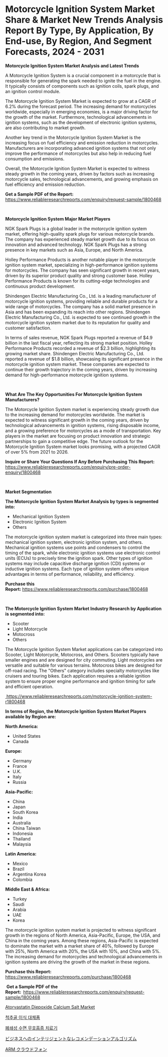 <p><h1>Motorcycle Ignition System Market Share & Market New Trends Analysis Report By Type, By Application, By End-use, By Region, And Segment Forecasts, 2024 - 2031</h1></p><p><strong>Motorcycle Ignition System Market Analysis and Latest Trends</strong></p>
<p><p>A Motorcycle Ignition System is a crucial component in a motorcycle that is responsible for generating the spark needed to ignite the fuel in the engine. It typically consists of components such as ignition coils, spark plugs, and an ignition control module.</p><p>The Motorcycle Ignition System Market is expected to grow at a CAGR of 6.2% during the forecast period. The increasing demand for motorcycles worldwide, especially in emerging economies, is a major driving factor for the growth of the market. Furthermore, technological advancements in ignition systems, such as the development of electronic ignition systems, are also contributing to market growth.</p><p>Another key trend in the Motorcycle Ignition System Market is the increasing focus on fuel efficiency and emission reduction in motorcycles. Manufacturers are incorporating advanced ignition systems that not only improve the performance of motorcycles but also help in reducing fuel consumption and emissions.</p><p>Overall, the Motorcycle Ignition System Market is expected to witness steady growth in the coming years, driven by factors such as increasing motorcycle sales, technological advancements, and growing emphasis on fuel efficiency and emission reduction.</p></p>
<p><strong>Get a Sample PDF of the Report:&nbsp;</strong> <a href="https://www.reliableresearchreports.com/enquiry/request-sample/1800468">https://www.reliableresearchreports.com/enquiry/request-sample/1800468</a></p>
<p>&nbsp;</p>
<p><strong>Motorcycle Ignition System Major Market Players</strong></p>
<p><p>NGK Spark Plugs is a global leader in the motorcycle ignition system market, offering high-quality spark plugs for various motorcycle brands. The company has experienced steady market growth due to its focus on innovation and advanced technology. NGK Spark Plugs has a strong presence in key markets such as Asia, Europe, and North America.</p><p>Holley Performance Products is another notable player in the motorcycle ignition system market, specializing in high-performance ignition systems for motorcycles. The company has seen significant growth in recent years, driven by its superior product quality and strong customer base. Holley Performance Products is known for its cutting-edge technologies and continuous product development.</p><p>Shindengen Electric Manufacturing Co., Ltd. is a leading manufacturer of motorcycle ignition systems, providing reliable and durable products for a wide range of motorcycles. The company has a solid market presence in Asia and has been expanding its reach into other regions. Shindengen Electric Manufacturing Co., Ltd. is expected to see continued growth in the motorcycle ignition system market due to its reputation for quality and customer satisfaction.</p><p>In terms of sales revenue, NGK Spark Plugs reported a revenue of $4.9 billion in the last fiscal year, reflecting its strong market position. Holley Performance Products recorded a revenue of $2.3 billion, highlighting its growing market share. Shindengen Electric Manufacturing Co., Ltd. reported a revenue of $1.8 billion, showcasing its significant presence in the motorcycle ignition system market. These companies are expected to continue their growth trajectory in the coming years, driven by increasing demand for high-performance motorcycle ignition systems.</p></p>
<p>&nbsp;</p>
<p><strong>What Are The Key Opportunities For Motorcycle Ignition System Manufacturers?</strong></p>
<p><p>The Motorcycle Ignition System market is experiencing steady growth due to the increasing demand for motorcycles worldwide. The market is expected to witness significant growth in the coming years, driven by technological advancements in ignition systems, rising disposable income, and a growing preference for motorcycles as a mode of transportation. Key players in the market are focusing on product innovation and strategic partnerships to gain a competitive edge. The future outlook for the Motorcycle Ignition System market looks promising, with a projected CAGR of over 5% from 2021 to 2026.</p></p>
<p><strong>Inquire or Share Your Questions If Any Before Purchasing This Report:</strong> <a href="https://www.reliableresearchreports.com/enquiry/pre-order-enquiry/1800468">https://www.reliableresearchreports.com/enquiry/pre-order-enquiry/1800468</a></p>
<p>&nbsp;</p>
<p><strong>Market Segmentation</strong></p>
<p><strong>The Motorcycle Ignition System Market Analysis by types is segmented into:</strong></p>
<p><ul><li>Mechanical Ignition System</li><li>Electronic Ignition System</li><li>Others</li></ul></p>
<p><p>The motorcycle ignition system market is categorized into three main types: mechanical ignition system, electronic ignition system, and others. Mechanical ignition systems use points and condensers to control the timing of the spark, while electronic ignition systems use electronic control units (ECUs) to precisely time the ignition spark. Other types of ignition systems may include capacitive discharge ignition (CDI) systems or inductive ignition systems. Each type of ignition system offers unique advantages in terms of performance, reliability, and efficiency.</p></p>
<p><strong>Purchase this Report:&nbsp;</strong><a href="https://www.reliableresearchreports.com/purchase/1800468">https://www.reliableresearchreports.com/purchase/1800468</a></p>
<p>&nbsp;</p>
<p><strong>The Motorcycle Ignition System Market Industry Research by Application is segmented into:</strong></p>
<p><ul><li>Scooter</li><li>Light Motorcycle</li><li>Motocross</li><li>Others</li></ul></p>
<p><p>The Motorcycle Ignition System Market applications can be categorized into Scooter, Light Motorcycle, Motocross, and Others. Scooters typically have smaller engines and are designed for city commuting. Light motorcycles are versatile and suitable for various terrains. Motocross bikes are designed for off-road racing. The "Others" category includes specialty motorcycles like cruisers and touring bikes. Each application requires a reliable ignition system to ensure proper engine performance and ignition timing for safe and efficient operation.</p></p>
<p><a href="https://www.reliableresearchreports.com/motorcycle-ignition-system-r1800468">&nbsp;https://www.reliableresearchreports.com/motorcycle-ignition-system-r1800468</a></p>
<p><strong>In terms of Region, the Motorcycle Ignition System Market Players available by Region are:</strong></p>
<p>
    <p> <strong> North America: </strong>
        <ul>
            <li>United States</li>
            <li>Canada</li>
        </ul>
        </p> 
    <p> <strong> Europe: </strong>
        <ul>
            <li>Germany</li>
            <li>France</li>
            <li>U.K.</li>
            <li>Italy</li>
            <li>Russia</li>
        </ul>
        </p> 
    <p> <strong> Asia-Pacific: </strong>
        <ul>
            <li>China</li>
            <li>Japan</li>
            <li>South Korea</li>
            <li>India</li>
            <li>Australia</li>
            <li>China Taiwan</li>
            <li>Indonesia</li>
            <li>Thailand</li>
            <li>Malaysia</li>
        </ul>
        </p> 
    <p> <strong> Latin America: </strong>
        <ul>
            <li>Mexico</li>
            <li>Brazil</li>
            <li>Argentina Korea</li>
            <li>Colombia</li>
        </ul>
        </p> 
    <p> <strong> Middle East & Africa: </strong>
        <ul>
            <li>Turkey</li>
            <li>Saudi</li>
            <li>Arabia</li>
            <li>UAE</li>
            <li>Korea</li>
        </ul>
    </p>
    </p>
<p><p>The motorcycle ignition system market is projected to witness significant growth in the regions of North America, Asia-Pacific, Europe, the USA, and China in the coming years. Among these regions, Asia-Pacific is expected to dominate the market with a market share of 40%, followed by Europe with 25%, North America with 20%, the USA with 10%, and China with 5%. The increasing demand for motorcycles and technological advancements in ignition systems are driving the growth of the market in these regions.</p></p>
<p><strong>Purchase this Report: </strong><a href="https://www.reliableresearchreports.com/purchase/1800468">https://www.reliableresearchreports.com/purchase/1800468</a></p>
<p>&nbsp;<strong>Get a Sample PDF of the Report:&nbsp;&nbsp;</strong><a href="https://www.reliableresearchreports.com/enquiry/request-sample/1800468">https://www.reliableresearchreports.com/enquiry/request-sample/1800468</a></p>
<p><strong></strong></p>
<p><p><a href="https://github.com/kpvmspce33/Market-Research-Report-List-1/blob/main/atorvastatin-diepoxide-calcium-salt-market.md">Atorvastatin Diepoxide Calcium Salt Market</a></p><p><a href="https://github.com/ZacharyScthmitt4465/Market-Research-Report-List-2/blob/main/8670293113649.md">척추골 이식 대체품</a></p><p><a href="https://github.com/giancarlo642004/Market-Research-Report-List-1/blob/main/1728002113650.md">폐쇄성 수면 무호흡증 치료기</a></p><p><a href="https://github.com/oqoeusbvpadwjs08/Market-Research-Report-List-2/blob/main/2466940121688.md">ビジネスへのインテリジェントなレコメンデーションアルゴリズム</a></p><p><a href="https://github.com/AaronVargas43/Market-Research-Report-List-2/blob/main/7561722121689.md">ARM クラウドフォン</a></p></p>
